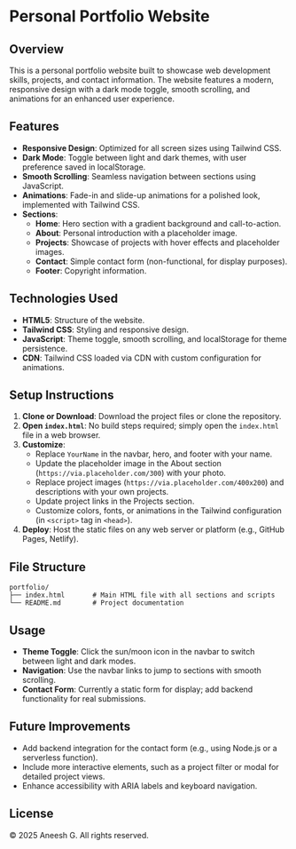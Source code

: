 # Personal Portfolio Website

## Overview
This is a personal portfolio website built to showcase web development skills, projects, and contact information. The website features a modern, responsive design with a dark mode toggle, smooth scrolling, and animations for an enhanced user experience.

## Features
- **Responsive Design**: Optimized for all screen sizes using Tailwind CSS.
- **Dark Mode**: Toggle between light and dark themes, with user preference saved in localStorage.
- **Smooth Scrolling**: Seamless navigation between sections using JavaScript.
- **Animations**: Fade-in and slide-up animations for a polished look, implemented with Tailwind CSS.
- **Sections**:
  - **Home**: Hero section with a gradient background and call-to-action.
  - **About**: Personal introduction with a placeholder image.
  - **Projects**: Showcase of projects with hover effects and placeholder images.
  - **Contact**: Simple contact form (non-functional, for display purposes).
  - **Footer**: Copyright information.

## Technologies Used
- **HTML5**: Structure of the website.
- **Tailwind CSS**: Styling and responsive design.
- **JavaScript**: Theme toggle, smooth scrolling, and localStorage for theme persistence.
- **CDN**: Tailwind CSS loaded via CDN with custom configuration for animations.

## Setup Instructions
1. **Clone or Download**: Download the project files or clone the repository.
2. **Open `index.html`**: No build steps required; simply open the `index.html` file in a web browser.
3. **Customize**:
   - Replace `YourName` in the navbar, hero, and footer with your name.
   - Update the placeholder image in the About section (`https://via.placeholder.com/300`) with your photo.
   - Replace project images (`https://via.placeholder.com/400x200`) and descriptions with your own projects.
   - Update project links in the Projects section.
   - Customize colors, fonts, or animations in the Tailwind configuration (in `<script>` tag in `<head>`).
4. **Deploy**: Host the static files on any web server or platform (e.g., GitHub Pages, Netlify).

## File Structure
```
portfolio/
├── index.html       # Main HTML file with all sections and scripts
└── README.md        # Project documentation
```

## Usage
- **Theme Toggle**: Click the sun/moon icon in the navbar to switch between light and dark modes.
- **Navigation**: Use the navbar links to jump to sections with smooth scrolling.
- **Contact Form**: Currently a static form for display; add backend functionality for real submissions.

## Future Improvements
- Add backend integration for the contact form (e.g., using Node.js or a serverless function).
- Include more interactive elements, such as a project filter or modal for detailed project views.
- Enhance accessibility with ARIA labels and keyboard navigation.

## License
© 2025 Aneesh G. All rights reserved.
